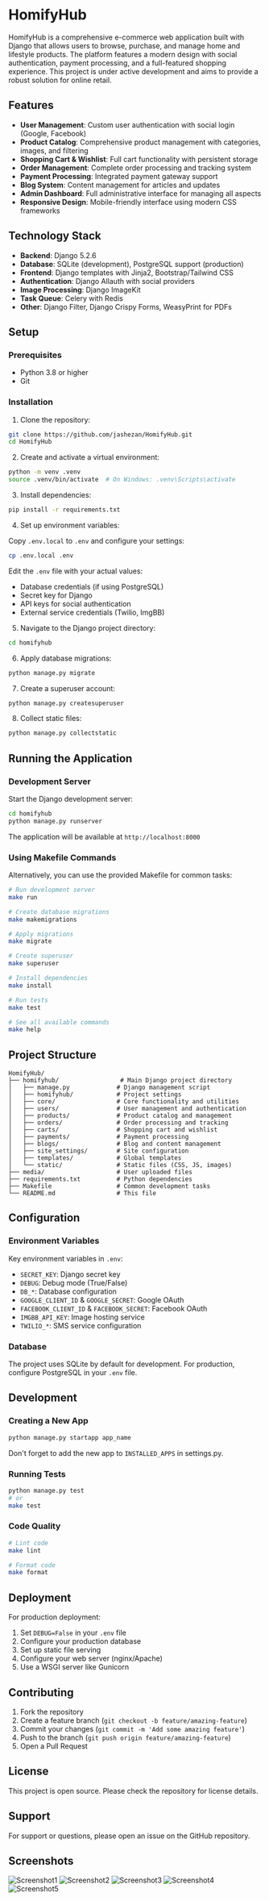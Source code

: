 # HomifyHub

HomifyHub is a comprehensive e-commerce web application built with Django that allows users to browse, purchase, and manage home and lifestyle products. The platform features a modern design with social authentication, payment processing, and a full-featured shopping experience. This project is under active development and aims to provide a robust solution for online retail.

## Features

- **User Management**: Custom user authentication with social login (Google, Facebook)
- **Product Catalog**: Comprehensive product management with categories, images, and filtering
- **Shopping Cart & Wishlist**: Full cart functionality with persistent storage
- **Order Management**: Complete order processing and tracking system
- **Payment Processing**: Integrated payment gateway support
- **Blog System**: Content management for articles and updates
- **Admin Dashboard**: Full administrative interface for managing all aspects
- **Responsive Design**: Mobile-friendly interface using modern CSS frameworks

## Technology Stack

- **Backend**: Django 5.2.6
- **Database**: SQLite (development), PostgreSQL support (production)
- **Frontend**: Django templates with Jinja2, Bootstrap/Tailwind CSS
- **Authentication**: Django Allauth with social providers
- **Image Processing**: Django ImageKit
- **Task Queue**: Celery with Redis
- **Other**: Django Filter, Django Crispy Forms, WeasyPrint for PDFs

## Setup

### Prerequisites

- Python 3.8 or higher
- Git

### Installation

1. Clone the repository:

```bash
git clone https://github.com/jashezan/HomifyHub.git
cd HomifyHub
```

2. Create and activate a virtual environment:

```bash
python -m venv .venv
source .venv/bin/activate  # On Windows: .venv\Scripts\activate
```

3. Install dependencies:

```bash
pip install -r requirements.txt
```

4. Set up environment variables:

Copy `.env.local` to `.env` and configure your settings:

```bash
cp .env.local .env
```

Edit the `.env` file with your actual values:
- Database credentials (if using PostgreSQL)
- Secret key for Django
- API keys for social authentication
- External service credentials (Twilio, ImgBB)

5. Navigate to the Django project directory:

```bash
cd homifyhub
```

6. Apply database migrations:

```bash
python manage.py migrate
```

7. Create a superuser account:

```bash
python manage.py createsuperuser
```

8. Collect static files:

```bash
python manage.py collectstatic
```

## Running the Application

### Development Server

Start the Django development server:

```bash
cd homifyhub
python manage.py runserver
```

The application will be available at `http://localhost:8000`

### Using Makefile Commands

Alternatively, you can use the provided Makefile for common tasks:

```bash
# Run development server
make run

# Create database migrations
make makemigrations

# Apply migrations
make migrate

# Create superuser
make superuser

# Install dependencies
make install

# Run tests
make test

# See all available commands
make help
```

## Project Structure

```
HomifyHub/
├── homifyhub/                 # Main Django project directory
│   ├── manage.py             # Django management script
│   ├── homifyhub/            # Project settings
│   ├── core/                 # Core functionality and utilities
│   ├── users/                # User management and authentication
│   ├── products/             # Product catalog and management
│   ├── orders/               # Order processing and tracking
│   ├── carts/                # Shopping cart and wishlist
│   ├── payments/             # Payment processing
│   ├── blogs/                # Blog and content management
│   ├── site_settings/        # Site configuration
│   ├── templates/            # Global templates
│   └── static/               # Static files (CSS, JS, images)
├── media/                    # User uploaded files
├── requirements.txt          # Python dependencies
├── Makefile                  # Common development tasks
└── README.md                 # This file
```

## Configuration

### Environment Variables

Key environment variables in `.env`:

- `SECRET_KEY`: Django secret key
- `DEBUG`: Debug mode (True/False)
- `DB_*`: Database configuration
- `GOOGLE_CLIENT_ID` & `GOOGLE_SECRET`: Google OAuth
- `FACEBOOK_CLIENT_ID` & `FACEBOOK_SECRET`: Facebook OAuth
- `IMGBB_API_KEY`: Image hosting service
- `TWILIO_*`: SMS service configuration

### Database

The project uses SQLite by default for development. For production, configure PostgreSQL in your `.env` file.

## Development

### Creating a New App

```bash
python manage.py startapp app_name
```

Don't forget to add the new app to `INSTALLED_APPS` in settings.py.

### Running Tests

```bash
python manage.py test
# or
make test
```

### Code Quality

```bash
# Lint code
make lint

# Format code
make format
```

## Deployment

For production deployment:

1. Set `DEBUG=False` in your `.env` file
2. Configure your production database
3. Set up static file serving
4. Configure your web server (nginx/Apache)
5. Use a WSGI server like Gunicorn

## Contributing

1. Fork the repository
2. Create a feature branch (`git checkout -b feature/amazing-feature`)
3. Commit your changes (`git commit -m 'Add some amazing feature'`)
4. Push to the branch (`git push origin feature/amazing-feature`)
5. Open a Pull Request

## License

This project is open source. Please check the repository for license details.

## Support

For support or questions, please open an issue on the GitHub repository.

## Screenshots

![Screenshot1](./media/screenshots/Screenshot_01.png)
![Screenshot2](./media/screenshots/Screenshot_02.png)
![Screenshot3](./media/screenshots/Screenshot_03.png)
![Screenshot4](./media/screenshots/Screenshot_04.png)
![Screenshot5](./media/screenshots/Screenshot_05.png)
